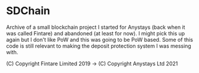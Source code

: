 # SDChain
Archive of a small blockchain project I started for Anystays (back when it was called Fintare) and abandoned (at least for now). I might pick this up again but I don't like PoW and this was going to be PoW based. Some of this code is still relevant to making the deposit protection system I was messing with.

(C) Copyright Fintare Limited 2019 -> (C) Copyright Anystays Ltd 2021
